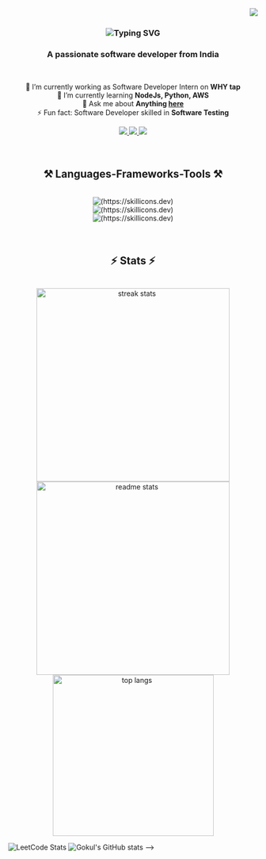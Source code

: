<img align="right" src="https://visitor-badge.laobi.icu/badge?page_id=gokulappavu" />
<br>

<div align="center">
        <h3>
            <img src="https://readme-typing-svg.herokuapp.com?font=Fira+Code&weight=500&size=25&duration=4000&pause=1000&center=true&vCenter=true&width=1200&lines=Hi+There!+%F0%9F%91%8B;I'm+Gokul!" alt="Typing SVG" />
        </h3>
        <h3>A passionate software developer from India</h3>
</div>
<br/>

<div align="center">

  🔭 I’m currently working as Software Developer Intern on **WHY tap**<br/>
  🌱 I’m currently learning **NodeJs, Python, AWS**<br/>
  💬 Ask me about **Anything [here](https://github.com/gokulappavu/gokulappavu/issues)**<br/>
  ⚡ Fun fact: Software Developer skilled in **Software Testing**<br/>

 </div>
 
<div align="center"> 
  <a href="https://linkedin.com/in/gokulappavu" target="_blank">
    <img src="https://img.shields.io/badge/LinkedIn-0077B5?style=for-the-badge&logo=linkedin&logoColor=white" target="_blank" />
  </a>
  <a href="mailto:gokulraj2780@gmail.com">
    <img src="https://img.shields.io/badge/Gmail-333333?style=for-the-badge&logo=gmail&logoColor=red" />
  </a>
  <a href="https://" target="_blank">
     <img src="https://img.shields.io/badge/Portfolio-FF5722?style=for-the-badge&logo=todoist&logoColor=white" target="_blank" /> 
  </a>
</div>
<br/>
<br/>

<div align="center">
    <h2 align="center">⚒️ Languages-Frameworks-Tools ⚒️</h2>
    <br/>
    <img src="https://skillicons.dev/icons?i=html,css,javascript,java,python,dart,linux" alt="(https://skillicons.dev)"/><br>
    <img src="https://skillicons.dev/icons?i=figma,bootstrap,react,nodejs,git" alt="(https://skillicons.dev)" /><br>
    <img src="https://skillicons.dev/icons?i=androidstudio,flutter,vscode,eclipse,mongodb,mysql,github" alt="(https://skillicons.dev)"/><br>
</div>
<br/>
<br/>
<!-- <div align="center">
  <h2>🐍 My Contributions 🐍</h2>
  <br>
  <img alt="snake eating my contributions" src="https://raw.githubusercontent.com/gokulappavu/gokulappavu/output/github-contribution-grid-snake.svg" />
</div>
<br/>
<br/> -->

<div align=center>
  <h2 align="center">⚡ Stats ⚡</h2>
  <br>
  <img width=390 src="https://github-readme-streak-stats-salesp07.vercel.app/?user=salesp07&count_private=true&theme=react&border_radius=10" alt="streak stats"/>
  <img width=390 src="https://github-readme-stats-salesp07.vercel.app/api?username=salesp07&count_private=true&show_icons=true&theme=react&rank_icon=github&border_radius=10" alt="readme stats" />
  <br/>
  <img width=325 align="center" src="https://github-readme-stats-salesp07.vercel.app/api/top-langs/?username=salesp07&hide=HTML&langs_count=8&layout=compact&theme=react&border_radius=10&size_weight=0.5&count_weight=0.5&exclude_repo=github-readme-stats" alt="top langs" />
  </div>

![LeetCode Stats](https://leetcard.jacoblin.cool/gokul-appavu?theme=dark&font=Vidaloka&ext=heatmap)
![Gokul's GitHub stats](https://github-readme-stats.vercel.app/api?username=gokulappavu-r&theme=dark&show_icons=true&&hide=issues,contribs)  -->
